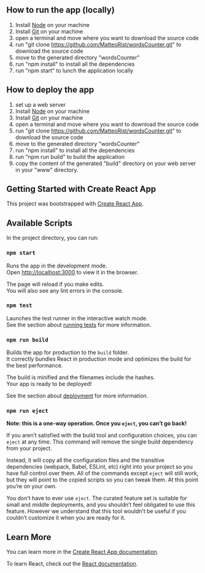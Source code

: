## How to run the app (locally)

1. Install [Node](https://lodejs.org/en/download/current/) on your machine
2. Install [Git](https://git-scm.com/downloads) on your machine
3. open a terminal and move where you want to download the source code
4. run "git clone https://github.com/MatteoRist/wordsCounter.git" to download the source code
5. move to the generated directory "wordsCounter"
6. run "npm install" to install all the dependencies
7. run "npm start" to lunch the application locally

## How to deploy the app

1. set up a web server
2. Install [Node](https://lodejs.org/en/download/current/) on your machine
3. Install [Git](https://git-scm.com/downloads) on your machine
4. open a terminal and move where you want to download the source code
5. run "git clone https://github.com/MatteoRist/wordsCounter.git" to download the source code
6. move to the generated directory "wordsCounter"
7. run "npm install" to install all the dependencies
8. run "npm run build" to build the application
9. copy the content of the generated "build" directory on your web server in your "www" directory.

## Getting Started with Create React App

This project was bootstrapped with [Create React App](https://github.com/facebook/create-react-app).

## Available Scripts

In the project directory, you can run:

### `npm start`

Runs the app in the development mode.\
Open [http://localhost:3000](http://localhost:3000) to view it in the browser.

The page will reload if you make edits.\
You will also see any lint errors in the console.

### `npm test`

Launches the test runner in the interactive watch mode.\
See the section about [running tests](https://facebook.github.io/create-react-app/docs/running-tests) for more information.

### `npm run build`

Builds the app for production to the `build` folder.\
It correctly bundles React in production mode and optimizes the build for the best performance.

The build is minified and the filenames include the hashes.\
Your app is ready to be deployed!

See the section about [deployment](https://facebook.github.io/create-react-app/docs/deployment) for more information.

### `npm run eject`

**Note: this is a one-way operation. Once you `eject`, you can’t go back!**

If you aren’t satisfied with the build tool and configuration choices, you can `eject` at any time. This command will remove the single build dependency from your project.

Instead, it will copy all the configuration files and the transitive dependencies (webpack, Babel, ESLint, etc) right into your project so you have full control over them. All of the commands except `eject` will still work, but they will point to the copied scripts so you can tweak them. At this point you’re on your own.

You don’t have to ever use `eject`. The curated feature set is suitable for small and middle deployments, and you shouldn’t feel obligated to use this feature. However we understand that this tool wouldn’t be useful if you couldn’t customize it when you are ready for it.

## Learn More

You can learn more in the [Create React App documentation](https://facebook.github.io/create-react-app/docs/getting-started).

To learn React, check out the [React documentation](https://reactjs.org/).
